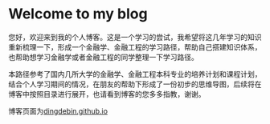 # Welcome to my blog

您好，欢迎来到我的个人博客。这是一个学习的尝试，我希望将这几年学习的知识重新梳理一下，形成一个金融学、金融工程的学习路径，帮助自己搭建知识体系，也帮助想学习金融学或者金融工程的同学整理一下学习路径。

本路径参考了国内几所大学的金融学、金融工程本科专业的培养计划和课程计划，结合个人学习期间的情况，在朋友的帮助下形成了一份初步的思维导图，后续将在博客中按照目录进行展开，也请看到博客的您多多指教，谢谢。

博客页面为[dingdebin.github.io](dingdebin.github.io)

